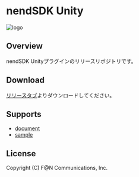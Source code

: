 # nendSDK Unity

![logo](https://user-images.githubusercontent.com/9563381/31269103-17daebce-aaba-11e7-9899-742435c4ef20.png)

## Overview

nendSDK Unityプラグインのリリースリポジトリです。

## Download

[リリースタブ](https://github.com/fan-ADN/nendSDK-Unity-pub/releases)よりダウンロードしてください。

## Supports

* [document](https://github.com/fan-ADN/nendSDK-Unity/wiki)
* [sample](https://github.com/fan-ADN/nendSDK-Unity)

## License
Copyright (C) F@N Communications, Inc.
